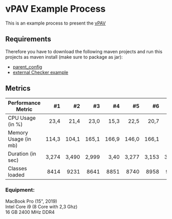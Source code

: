 # vPAV Example Process
This is an example process to present the [vPAV](https://github.com/viadee/vPAV/tree/development)

## Requirements
Therefore you have to download the following maven projects and run this projects as maven install (make sure to package as jar):

- [parent_config](https://github.com/viadee/vPAV_parent_config)
- [external Checker example](https://github.com/viadee/vPAV_checker_plugin_example)

## Metrics

|Performance Metric    |  #1   |  #2   |  #3   |  #4   |  #5   |  #6   |  #7   |  #8   |  #9   |  #10  |
| -------------------- |------:|------:|------:|------:|------:|------:|------:|------:|------:|------:|
| CPU Usage (in %)     | 23,4  | 21,4  | 23,0  | 15,3  | 22,5  | 20,7  | 27,4  | 22,5  | 22,0  | 23,7  |
| Memory Usage (in mb) | 114,3 | 104,1 | 165,1 | 166,9 | 146,0 | 166,1 | 84,9  | 82,2  | 115,5 | 121,4 |
| Duration (in sec)    | 3,274 | 3,490 | 2,999 | 3,40  | 3,277 | 3,153 | 3,324 | 3,290 | 3,207 | 3,258 |
| Classes loaded       | 8414  | 9231  | 8641  | 8851  | 8740  | 8958  | 9149  | 8865  | 9195  | 8787  |

### Equipment:  
MacBook Pro (15", 2019)  
Intel Core i9 (8 Core with 2,3 Ghz)  
16 GB 2400 MHz DDR4
